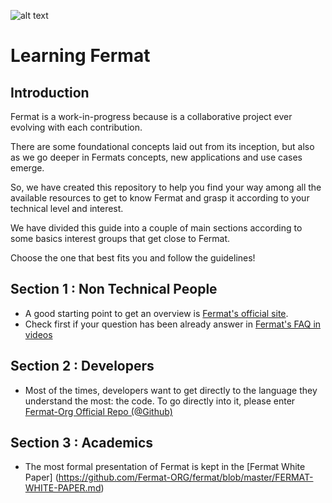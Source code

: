 ![alt text](https://github.com/bitDubai/media-kit/blob/master/MediaKit/Fermat%20Branding/Fermat%20Logotype/Fermat_Logo_3D.png "Fermat Logo")

# Learning Fermat 

## Introduction
Fermat is a work-in-progress because is a collaborative project ever evolving with each contribution. 

There are some foundational concepts laid out from its inception, but also as we go deeper in Fermats concepts, new applications and use cases emerge. 

So, we have created this repository to help you find your way among all the available resources to get to know Fermat and grasp it according to your technical level and interest. 

We have divided this guide into a couple of main sections according to some basics interest groups that get close to Fermat.

Choose the one that best fits you and follow the guidelines!


## Section 1 : Non Technical People

* A good starting point to get an overview is [Fermat's official site](http://www.fermat.org).
* Check first if your question has been already answer in [Fermat's FAQ in videos](https://github.com/Fermat-ORG/fermat-videos)


## Section 2 : Developers

* Most of the times, developers want to get directly to the language they understand the most: the code. To go directly into it, please enter [Fermat-Org Official Repo (@Github)](https://github.com/Fermat-ORG/fermat/blob/master/README.md)

## Section 3 : Academics

* The most formal presentation of Fermat is kept in the [Fermat White Paper] (https://github.com/Fermat-ORG/fermat/blob/master/FERMAT-WHITE-PAPER.md)


